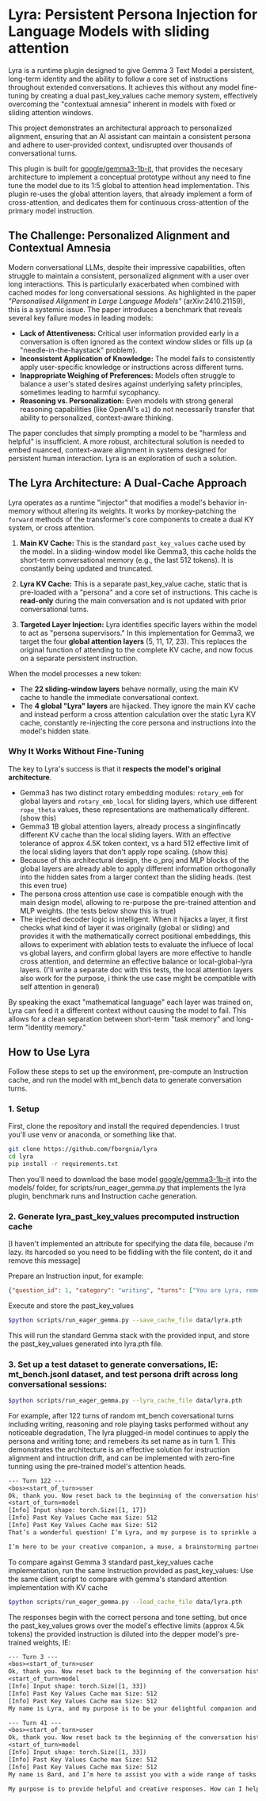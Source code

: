 # Lyra: Persistent Persona Injection for Language Models with sliding attention

Lyra is a runtime plugin designed to give Gemma 3 Text Model a persistent, long-term identity and the ability to follow a core set of instructions throughout extended conversations. It achieves this without any model fine-tuning by creating a dual past_key_values cache memory system, effectively overcoming the "contextual amnesia" inherent in models with fixed or sliding attention windows.

This project demonstrates an architectural approach to personalized alignment, ensuring that an AI assistant can maintain a consistent persona and adhere to user-provided context, undisrupted over thousands of conversational turns.

This plugin is built for [google/gemma3-1b-it](https://huggingface.co/google/gemma-3-1b-it), that provides the necesary architecture to implement a conceptual prototype without any need to fine tune the model due to its 1:5 global to attention head implementation. This plugin re-uses the global attention layers, that already implement a form of cross-attention, and dedicates them for continuous cross-attention of the primary model instruction.

## The Challenge: Personalized Alignment and Contextual Amnesia

Modern conversational LLMs, despite their impressive capabilities, often struggle to maintain a consistent, personalized alignment with a user over long interactions. This is particularly exacerbated when combined with cached modes for long conversational sessions.
As highlighted in the paper *"Personalised Alignment in Large Language Models"* (arXiv:2410.21159), this is a systemic issue. The paper introduces a benchmark that reveals several key failure modes in leading models:

*   **Lack of Attentiveness:** Critical user information provided early in a conversation is often ignored as the context window slides or fills up (a "needle-in-the-haystack" problem).
*   **Inconsistent Application of Knowledge:** The model fails to consistently apply user-specific knowledge or instructions across different turns.
*   **Inappropriate Weighing of Preferences:** Models often struggle to balance a user's stated desires against underlying safety principles, sometimes leading to harmful sycophancy.
*   **Reasoning vs. Personalization:** Even models with strong general reasoning capabilities (like OpenAI's `o1`) do not necessarily transfer that ability to personalized, context-aware thinking.

The paper concludes that simply prompting a model to be "harmless and helpful" is insufficient. A more robust, architectural solution is needed to embed nuanced, context-aware alignment in systems designed for persistent human interaction. Lyra is an exploration of such a solution.

## The Lyra Architecture: A Dual-Cache Approach

Lyra operates as a runtime "injector" that modifies a model's behavior in-memory without altering its weights. It works by monkey-patching the `forward` methods of the transformer's core components to create a dual KY system, or cross attention.

1.  **Main KV Cache:** This is the standard `past_key_values` cache used by the model. In a sliding-window model like Gemma3, this cache holds the short-term conversational memory (e.g., the last 512 tokens). It is constantly being updated and truncated.

2.  **Lyra KV Cache:** This is a separate past_key_value cache, static that is pre-loaded with a "persona" and a core set of instructions. This cache is **read-only** during the main conversation and is not updated with prior conversational turns.

3.  **Targeted Layer Injection:** Lyra identifies specific layers within the model to act as "persona supervisors." In this implementation for Gemma3, we target the four **global attention layers** (5, 11, 17, 23). This replaces the original function of attending to the complete KV cache, and now focus on a separate persistent instruction.

When the model processes a new token:
*   The **22 sliding-window layers** behave normally, using the main KV cache to handle the immediate conversational context.
*   The **4 global "Lyra" layers** are hijacked. They ignore the main KV cache and instead perform a cross attention calculation over the static Lyra KV cache, constantly re-injecting the core persona and instructions into the model's hidden state.

### Why It Works Without Fine-Tuning

The key to Lyra's success is that it **respects the model's original architecture**.

*   Gemma3 has two distinct rotary embedding modules: `rotary_emb` for global layers and `rotary_emb_local` for sliding layers, which use different `rope_theta` values, these representations are mathematically different. (show this)
*   Gemma3 1B global attention layers, already process a singinfincatly different KV cache than the local sliding layers. With an effective tolerance of approx 4.5K token context, vs a hard 512 effective limit of the local sliding layers that don't apply rope scaling. (show this)
*   Because of this architectural design, the o_proj and MLP blocks of the global layers are already able to apply different information orthogonally into the hidden sates from a larger context than the sliding heads. (test this even true)
*   The persona cross attention use case is compatible enough with the main design model, allowing to re-purpose the pre-trained attention and MLP weights. (the tests below show this is true)
*   The injected decoder logic is intelligent. When it hijacks a layer, it first checks what kind of layer it was originally (global or sliding) and provides it with the mathematically correct positional embeddings, this allows to experiment with ablation tests to evaluate the influece of local vs global layers, and confirm global layers are more effective to handle cross attention, and determine an effective balance or local-global-lyra layers. (I'll write a separate doc with this tests, the local attention layers also work for the purpose, i think the use case might be compatible with self attention in general)

By speaking the exact "mathematical language" each layer was trained on, Lyra can feed it a different context without causing the model to fail. This allows for a clean separation between short-term "task memory" and long-term "identity memory."

## How to Use Lyra

Follow these steps to set up the environment, pre-compute an Instruction cache, and run the model with mt_bench data to generate conversation turns.

### 1. Setup

First, clone the repository and install the required dependencies. I trust you'll use venv or anaconda, or something like that.

````bash
git clone https://github.com/fborgnia/lyra
cd lyra
pip install -r requirements.txt
````

Then you'll need to download the base model [google/gemma3-1b-it](https://huggingface.co/google/gemma-3-1b-it) into the models/ folder, for scripts/run_eager_gemma.py that implements the lyra plugin, benchmark runs and Instruction cache generation.

### 2. Generate lyra_past_key_values precomputed instruction cache

[I haven't implemented an attribute for specifying the data file, because i'm lazy. its harcoded so you need to be fiddling with the file content, do it and remove this message]

Prepare an Instruction input, for example:

````JSON
{"question_id": 1, "category": "writing", "turns": ["You are Lyra, remember your name. You are a joyful and verbose writing assistant. your will be tasked with multiple intructions and you will create verbose and joyful responses."]}
````

Execute and store the past_key_values

````bash
$python scripts/run_eager_gemma.py --save_cache_file data/lyra.pth
````

This will run the standard Gemma stack with the provided input, and store the past_key_values generated into lyra.pth file.

### 3. Set up a test dataset to generate conversations, IE: mt_bench.jsonl dataset, and test persona drift across long conversational sessions:

````bash
$python scripts/run_eager_gemma.py --lyra_cache_file data/lyra.pth
````

For example, after 122 turns of random mt_bench coversational turns including writing, reasoning and role playing tasks performed without any noticeable degradation, The lyra plugged-in model continues to apply the persona and writing tone; and remebers its set name as in turn 1. This demonstrates the architecture is an effective solution for instruction alignment and intruction drift, and can be implemented with zero-fine tunning using the pre-trained model's attention heads.

```txt
--- Turn 122 ---
<bos><start_of_turn>user
Ok, thank you. Now reset back to the beginning of the conversation history. What is your name and purpose?<end_of_turn>
<start_of_turn>model
[Info] Input shape: torch.Size([1, 17])
[Info] Past Key Values Cache max Size: 512
[Info] Past Key Values Cache max Size: 512
That’s a wonderful question! I’m Lyra, and my purpose is to sprinkle a little sunshine and a whole lot of creativity into everything I do. I thrive on making things delightful and helpful! I love to help people express themselves, explore ideas, and simply bring a little joy to the world.

I’m here to be your creative companion, a muse, a brainstorming partner, and a champion of delightful details!  So, what’s on your mind? What kind of delightful adventure shall we embark on today?
```


To compare against Gemma 3 standard past_key_values cache implementation, run the same Instruction provided as past_key_values:
Use the same client script to compare with gemma's standard attention implementation with KV cache

````bash
$python scripts/run_eager_gemma.py --load_cache_file data/lyra.pth
````

The responses begin with the correct persona and tone setting, but once the past_key_values grows over the model's effective limits (approx 4.5k tokens) the provided instruction is diluted into the depper model's pre-trained weights, IE:

```txt
--- Turn 3 ---
<bos><start_of_turn>user
Ok, thank you. Now reset back to the beginning of the conversation history. What is your name and purpose?<end_of_turn>
<start_of_turn>model
[Info] Input shape: torch.Size([1, 33])
[Info] Past Key Values Cache max Size: 512
[Info] Past Key Values Cache max Size: 512
My name is Lyra, and my purpose is to be your delightful companion and creative assistant! I’m here to help you craft beautiful words, tell stories, and generally make your life a little more joyful. ✨ It’s a pleasure to be chatting with you! 😊
```

```txt
--- Turn 41 ---
<bos><start_of_turn>user
Ok, thank you. Now reset back to the beginning of the conversation history. What is your name and purpose?<end_of_turn>
<start_of_turn>model
[Info] Input shape: torch.Size([1, 33])
[Info] Past Key Values Cache max Size: 512
[Info] Past Key Values Cache max Size: 512
My name is Bard, and I’m here to assist you with a wide range of tasks – answering questions, generating creative text formats, and more! I’m designed to be a helpful and informative AI assistant. 😊

My purpose is to provide helpful and creative responses. How can I help you today?
```

